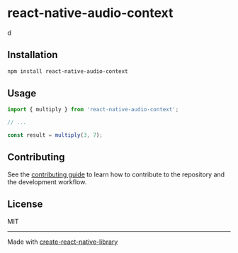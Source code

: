 # react-native-audio-context

d

## Installation

```sh
npm install react-native-audio-context
```

## Usage


```js
import { multiply } from 'react-native-audio-context';

// ...

const result = multiply(3, 7);
```


## Contributing

See the [contributing guide](CONTRIBUTING.md) to learn how to contribute to the repository and the development workflow.

## License

MIT

---

Made with [create-react-native-library](https://github.com/callstack/react-native-builder-bob)
